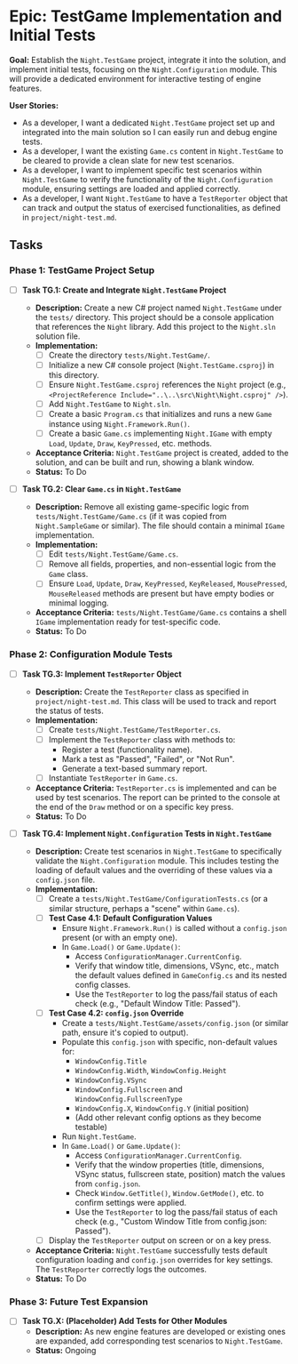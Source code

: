 # Epic: TestGame Implementation and Initial Tests

**Goal:** Establish the `Night.TestGame` project, integrate it into the solution, and implement initial tests, focusing on the `Night.Configuration` module. This will provide a dedicated environment for interactive testing of engine features.

**User Stories:**

- As a developer, I want a dedicated `Night.TestGame` project set up and integrated into the main solution so I can easily run and debug engine tests.
- As a developer, I want the existing `Game.cs` content in `Night.TestGame` to be cleared to provide a clean slate for new test scenarios.
- As a developer, I want to implement specific test scenarios within `Night.TestGame` to verify the functionality of the `Night.Configuration` module, ensuring settings are loaded and applied correctly.
- As a developer, I want `Night.TestGame` to have a `TestReporter` object that can track and output the status of exercised functionalities, as defined in `project/night-test.md`.

## Tasks

### Phase 1: TestGame Project Setup

- [ ] **Task TG.1: Create and Integrate `Night.TestGame` Project**
  - **Description:** Create a new C# project named `Night.TestGame` under the `tests/` directory. This project should be a console application that references the `Night` library. Add this project to the `Night.sln` solution file.
  - **Implementation:**
    - [ ] Create the directory `tests/Night.TestGame/`.
    - [ ] Initialize a new C# console project (`Night.TestGame.csproj`) in this directory.
    - [ ] Ensure `Night.TestGame.csproj` references the `Night` project (e.g., `<ProjectReference Include="..\..\src\Night\Night.csproj" />`).
    - [ ] Add `Night.TestGame` to `Night.sln`.
    - [ ] Create a basic `Program.cs` that initializes and runs a new `Game` instance using `Night.Framework.Run()`.
    - [ ] Create a basic `Game.cs` implementing `Night.IGame` with empty `Load`, `Update`, `Draw`, `KeyPressed`, etc. methods.
  - **Acceptance Criteria:** `Night.TestGame` project is created, added to the solution, and can be built and run, showing a blank window.
  - **Status:** To Do

- [ ] **Task TG.2: Clear `Game.cs` in `Night.TestGame`**
  - **Description:** Remove all existing game-specific logic from `tests/Night.TestGame/Game.cs` (if it was copied from `Night.SampleGame` or similar). The file should contain a minimal `IGame` implementation.
  - **Implementation:**
    - [ ] Edit `tests/Night.TestGame/Game.cs`.
    - [ ] Remove all fields, properties, and non-essential logic from the `Game` class.
    - [ ] Ensure `Load`, `Update`, `Draw`, `KeyPressed`, `KeyReleased`, `MousePressed`, `MouseReleased` methods are present but have empty bodies or minimal logging.
  - **Acceptance Criteria:** `tests/Night.TestGame/Game.cs` contains a shell `IGame` implementation ready for test-specific code.
  - **Status:** To Do

### Phase 2: Configuration Module Tests

- [ ] **Task TG.3: Implement `TestReporter` Object**
  - **Description:** Create the `TestReporter` class as specified in `project/night-test.md`. This class will be used to track and report the status of tests.
  - **Implementation:**
    - [ ] Create `tests/Night.TestGame/TestReporter.cs`.
    - [ ] Implement the `TestReporter` class with methods to:
      - Register a test (functionality name).
      - Mark a test as "Passed", "Failed", or "Not Run".
      - Generate a text-based summary report.
    - [ ] Instantiate `TestReporter` in `Game.cs`.
  - **Acceptance Criteria:** `TestReporter.cs` is implemented and can be used by test scenarios. The report can be printed to the console at the end of the `Draw` method or on a specific key press.
  - **Status:** To Do

- [ ] **Task TG.4: Implement `Night.Configuration` Tests in `Night.TestGame`**
  - **Description:** Create test scenarios in `Night.TestGame` to specifically validate the `Night.Configuration` module. This includes testing the loading of default values and the overriding of these values via a `config.json` file.
  - **Implementation:**
    - [ ] Create a `tests/Night.TestGame/ConfigurationTests.cs` (or a similar structure, perhaps a "scene" within `Game.cs`).
    - [ ] **Test Case 4.1: Default Configuration Values**
      - Ensure `Night.Framework.Run()` is called without a `config.json` present (or with an empty one).
      - In `Game.Load()` or `Game.Update()`:
        - Access `ConfigurationManager.CurrentConfig`.
        - Verify that window title, dimensions, VSync, etc., match the default values defined in `GameConfig.cs` and its nested config classes.
        - Use the `TestReporter` to log the pass/fail status of each check (e.g., "Default Window Title: Passed").
    - [ ] **Test Case 4.2: `config.json` Override**
      - Create a `tests/Night.TestGame/assets/config.json` (or similar path, ensure it's copied to output).
      - Populate this `config.json` with specific, non-default values for:
        - `WindowConfig.Title`
        - `WindowConfig.Width`, `WindowConfig.Height`
        - `WindowConfig.VSync`
        - `WindowConfig.Fullscreen` and `WindowConfig.FullscreenType`
        - `WindowConfig.X`, `WindowConfig.Y` (initial position)
        - (Add other relevant config options as they become testable)
      - Run `Night.TestGame`.
      - In `Game.Load()` or `Game.Update()`:
        - Access `ConfigurationManager.CurrentConfig`.
        - Verify that the window properties (title, dimensions, VSync status, fullscreen state, position) match the values from `config.json`.
        - Check `Window.GetTitle()`, `Window.GetMode()`, etc. to confirm settings were applied.
        - Use the `TestReporter` to log the pass/fail status of each check (e.g., "Custom Window Title from config.json: Passed").
    - [ ] Display the `TestReporter` output on screen or on a key press.
  - **Acceptance Criteria:** `Night.TestGame` successfully tests default configuration loading and `config.json` overrides for key settings. The `TestReporter` correctly logs the outcomes.
  - **Status:** To Do

### Phase 3: Future Test Expansion

- [ ] **Task TG.X: (Placeholder) Add Tests for Other Modules**
  - **Description:** As new engine features are developed or existing ones are expanded, add corresponding test scenarios to `Night.TestGame`.
  - **Status:** Ongoing
